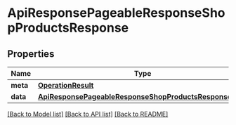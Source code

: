 # ApiResponsePageableResponseShopProductsResponse

## Properties
Name | Type | Description | Notes
------------ | ------------- | ------------- | -------------
**meta** | [**OperationResult**](OperationResult.md) |  | [optional] 
**data** | [**ApiResponsePageableResponseShopProductsResponseData**](ApiResponsePageableResponseShopProductsResponseData.md) |  | [optional] 

[[Back to Model list]](../README.md#documentation-for-models) [[Back to API list]](../README.md#documentation-for-api-endpoints) [[Back to README]](../README.md)

